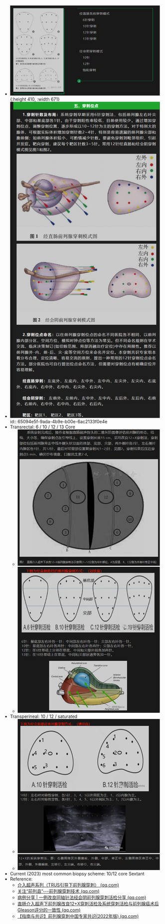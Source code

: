 - ![image.png](../assets/image_1695107539198_0.png){:height 410, :width 671}
- ![image.png](../assets/image_1695108707627_0.png)
  id:: 65094e5f-9ada-4b9e-b00e-6ac2133f0e4e
- Transrectal: 6 / 10 / 12 / 13 Core
	- ![image.png](../assets/image_1695108657375_0.png)
	- ![image.png](../assets/image_1695107778590_0.png)
- Transperineal: 10 / 12 / saturated
	- ![image.png](../assets/image_1695107792549_0.png)
	- ![image.png](../assets/image_1695108115769_0.png)
- Current (2023) most common biopsy scheme: 10/12 core Sextant
- Reference:
	- [介入超声系列（TRUS引导下前列腺穿刺） (qq.com)](https://mp.weixin.qq.com/s/Q76QR_AMqeIV0kizW_b7gg)
	- [关注“前列县”---前列腺穿刺技术 (qq.com)](https://mp.weixin.qq.com/s/4RUK1rfSuXwmIHImohNJXQ)
	- [病例分享 | 一例改良同轴针法经会阴前列腺穿刺活检分享 (qq.com)](https://mp.weixin.qq.com/s/K17ges2gtPrwPc3562btnQ)
	- [直肠介入超声下前列腺改良12+X穿刺活检及系统穿刺活检与前列腺癌术后Gleason评分的一致性 (qq.com)](https://mp.weixin.qq.com/s/j7IjhbdPPE7aKr72FgR7TA)
	- [【指南与共识】前列腺穿刺中国专家共识(2022年版) (qq.com)](https://mp.weixin.qq.com/s/RQuRIoKy2AUWUPhdbYFMOQ)